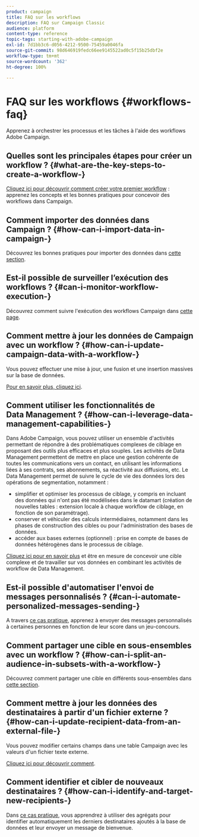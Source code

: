 ```yaml
---
product: campaign
title: FAQ sur les workflows
description: FAQ sur Campaign Classic
audience: platform
content-type: reference
topic-tags: starting-with-adobe-campaign
exl-id: 7d1bb3c6-d056-4212-9500-75459a0046fa
source-git-commit: 98d646919fedc66ee9145522ad0c5f15b25dbf2e
workflow-type: tm+mt
source-wordcount: '362'
ht-degree: 100%

---
```


# FAQ sur les workflows {#workflows-faq}

Apprenez à orchestrer les processus et les tâches à l&#39;aide des workflows Adobe Campaign.

## Quelles sont les principales étapes pour créer un workflow ? {#what-are-the-key-steps-to-create-a-workflow-}

[Cliquez ici pour découvrir comment créer votre premier workflow](../../workflow/using/building-a-workflow.md) : apprenez les concepts et les bonnes pratiques pour concevoir des workflows dans Campaign.

## Comment importer des données dans Campaign ? {#how-can-i-import-data-in-campaign-}

Découvrez les bonnes pratiques pour importer des données dans [cette section](../../platform/using/import-export-best-practices.md).

## Est-il possible de surveiller l’exécution des workflows ? {#can-i-monitor-workflow-execution-}

Découvrez comment suivre l&#39;exécution des workflows Campaign dans [cette page](../../workflow/using/starting-a-workflow.md).

## Comment mettre à jour les données de Campaign avec un workflow ? {#how-can-i-update-campaign-data-with-a-workflow-}

Vous pouvez effectuer une mise à jour, une fusion et une insertion massives sur la base de données.

[Pour en savoir plus, cliquez ici](../../workflow/using/update-data.md).

## Comment utiliser les fonctionnalités de Data Management ? {#how-can-i-leverage-data-management-capabilities-}

Dans Adobe Campaign, vous pouvez utiliser un ensemble d&#39;activités permettant de répondre à des problématiques complexes de ciblage en proposant des outils plus efficaces et plus souples. Les activités de Data Management permettent de mettre en place une gestion cohérente de toutes les communications vers un contact, en utilisant les informations liées à ses contrats, ses abonnements, sa réactivité aux diffusions, etc. Le Data Management permet de suivre le cycle de vie des données lors des opérations de segmentation, notamment :

* simplifier et optimiser les processus de ciblage, y compris en incluant des données qui n&#39;ont pas été modélisées dans le datamart (création de nouvelles tables : extension locale à chaque workflow de ciblage, en fonction de son paramétrage).
* conserver et véhiculer des calculs intermédiaires, notamment dans les phases de construction des cibles ou pour l&#39;administration des bases de données.
* accéder aux bases externes (optionnel) : prise en compte de bases de données hétérogènes dans le processus de ciblage.

[Cliquez ici pour en savoir plus](../../workflow/using/targeting-data.md#data-management) et être en mesure de concevoir une cible complexe et de travailler sur vos données en combinant les activités de workflow de Data Management.

## Est-il possible d&#39;automatiser l&#39;envoi de messages personnalisés ? {#can-i-automate-personalized-messages-sending-}

A travers [ce cas pratique](../../workflow/using/enriching-data.md), apprenez à envoyer des messages personnalisés à certaines personnes en fonction de leur score dans un jeu-concours.

## Comment partager une cible en sous-ensembles avec un workflow ? {#how-can-i-split-an-audience-in-subsets-with-a-workflow-}

Découvrez comment partager une cible en différents sous-ensembles dans [cette section](../../workflow/using/split.md).

## Comment mettre à jour les données des destinataires à partir d&#39;un fichier externe ? {#how-can-i-update-recipient-data-from-an-external-file-}

Vous pouvez modifier certains champs dans une table Campaign avec les valeurs d&#39;un fichier texte externe.

[Cliquez ici pour découvrir comment](../../platform/using/import-operations-samples.md#example--enrich-the-values-with-those-of-an-external-file).

## Comment identifier et cibler de nouveaux destinataires ? {#how-can-i-identify-and-target-new-recipients-}

Dans [ce cas pratique](../../workflow/using/using-aggregates.md), vous apprendrez à utiliser des agrégats pour identifier automatiquement les derniers destinataires ajoutés à la base de données et leur envoyer un message de bienvenue.

